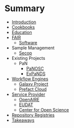 # Summary

* [Introduction](README.md)
* [Cookbooks](cookbooks.md)
* [Education](education.md)
* [FAIR](fair/fair.md)
	* [Software](fair4rs.md)
* Sample Management
	* [Secop](secop.md)
* Existing Projects
	* PaN
		* [PaNOSC](projects/pan/panosc.md)
		* [ExPaNDS](projects/pan/expands.md)
* [Workflow Engines](workflow_engines/workflow_engines.md)
	* [Galaxy Project](workflow_engines/galaxy.md)
	* [Prefact Cloud](workflow_engines/prefact.md)
* [Service Provider]()
	* [OpenAIRE](service_provider/openaire.md)
	* [EUDAT](service_provider/eudat.md)
	* [Center for Open Science](service_provider/cos.md)
* [Repository Registries](rep_reg.md)
* [Takeaways](takeaways.md)